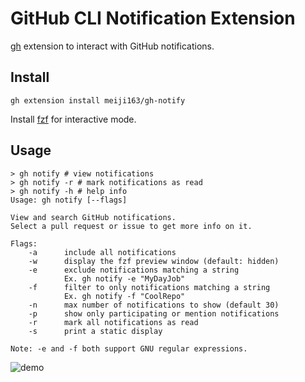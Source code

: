 # GitHub CLI Notification Extension

[gh](https://github.com/cli/cli) extension to interact with GitHub notifications.

## Install
```
gh extension install meiji163/gh-notify
```

Install [fzf](https://github.com/junegunn/fzf) for interactive mode.

## Usage
```
> gh notify # view notifications
> gh notify -r # mark notifications as read
> gh notify -h # help info
Usage: gh notify [--flags]

View and search GitHub notifications.
Select a pull request or issue to get more info on it.

Flags:
    -a      include all notifications
    -w      display the fzf preview window (default: hidden)
    -e      exclude notifications matching a string
            Ex. gh notify -e "MyDayJob"
    -f      filter to only notifications matching a string
            Ex. gh notify -f "CoolRepo"
    -n      max number of notifications to show (default 30)
    -p      show only participating or mention notifications
    -r      mark all notifications as read
    -s      print a static display

Note: -e and -f both support GNU regular expressions.
```

![demo](https://user-images.githubusercontent.com/92653266/185198672-6ae90682-b891-4fc4-b51e-0efbce427b46.gif)
